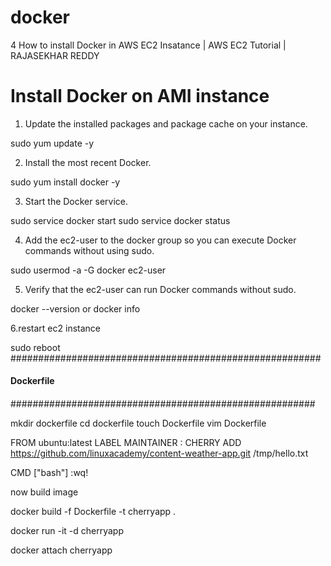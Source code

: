 # docker


4 How to install Docker in AWS EC2 Insatance | AWS EC2 Tutorial | RAJASEKHAR REDDY


Install Docker on AMI instance
=================================
1. Update the installed packages and package cache on your instance.

sudo yum update -y

2. Install the most recent Docker.

sudo yum install docker -y

3. Start the Docker service.

sudo service docker start
sudo service docker status

4. Add the ec2-user to the docker group so you can execute Docker commands without using sudo.

sudo usermod -a -G docker ec2-user

5. Verify that the ec2-user can run Docker commands without sudo.

docker  --version or docker info

6.restart ec2 instance

sudo reboot
########################################################
####    Dockerfile                              ######
####                                            #######
#######################################################

mkdir dockerfile
cd dockerfile
touch Dockerfile
vim Dockerfile

FROM ubuntu:latest
LABEL MAINTAINER : CHERRY
ADD  https://github.com/linuxacademy/content-weather-app.git  /tmp/hello.txt

CMD ["bash"]
:wq!


now build image

docker build -f Dockerfile -t cherryapp .

docker run -it -d cherryapp

docker attach cherryapp

